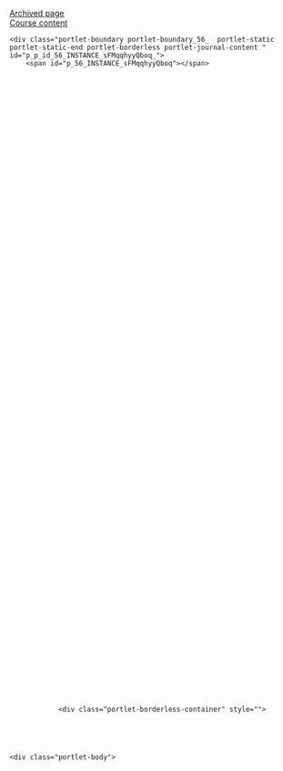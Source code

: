 <a href="https://web.archive.org/web/20201124183351/https://tecnun.unav.edu/winter-program/course-description">Archived page</a><br>
<a href="http://www.nicolasserrano.com/Games/">Course content</a><br>
<div class="portlet-dropzone portlet-column-content portlet-column-content-only" id="layout-column_column-2">



























































	

	<div class="portlet-boundary portlet-boundary_56_  portlet-static portlet-static-end portlet-borderless portlet-journal-content " id="p_p_id_56_INSTANCE_sFMqqhyyQboq_">
		<span id="p_56_INSTANCE_sFMqqhyyQboq"></span>



	
	
	

		


























































	
	
	
	
	

		

		
			
			

				

				<div class="portlet-borderless-container" style="">
					

					


	<div class="portlet-body">



	
		
			
			
				
					



















































































































































































	

				

				
					
					
						


	
	
		






























































































	
	

		

		
			
			

				

				
					

						

						

						<div class="journal-content-article">
							<div style="overflow:hidden;">
    <h1 style="font-size: 1.7em;font-weight: bold;">
        Course description
    </h1>			
</div>
						</div>
						
			

						
					
					
				
			
		
	




	




	
		<div class="entry-links">
			































































		</div>
	

	

	



	

					
				
			
		
	
	



	</div>

				</div>

				
			
		
	


	







	</div>
































































	

	<div class="portlet-boundary portlet-boundary_56_  portlet-static portlet-static-end portlet-borderless portlet-journal-content " id="p_p_id_56_INSTANCE_Xjwd9sgkkutr_">
		<span id="p_56_INSTANCE_Xjwd9sgkkutr"></span>



	
	
	

		


























































	
	
	
	
	

		

		
			
			

				

				<div class="portlet-borderless-container" style="">
					

					


	<div class="portlet-body">



	
		
			
			
				
					



















































































































































































	

				

				
					
					
						


	
	
		






























































































	
	

		

		
			
			

				

				
					

						

						

						<div class="journal-content-article">
							<h2 dir="ltr"><span style="font-size:14px;">Software Engineering - JANUARY 27th – January 31st&nbsp;</span></h2>

<p dir="ltr">Software Engineering allows defining specifications of a system, design, analyzing, building and deploying the system within a team of software engineers. In this course, we will review the concepts of programming with a scripting language that will be the tool to develop a graphic application.</p>

<p dir="ltr"><span style="font-size: 1.1em;">The different topics of the course are: using a programming language to draw on the screen computer, interaction and events, design 3D scenes, apply movement, and develop a graphic application.</span></p>

<p dir="ltr"><strong><span style="font-size: 1.1em;">20 hours</span></strong></p>

<p dir="ltr"><strong>Day 1</strong></p>

<p dir="ltr"><em>Session 1: Drawing in the browser</em></p>

<p dir="ltr">HTML, the language to create web pages. Canvas, the element to draw. JavaScript, the language to draw.</p>

<p dir="ltr"><em>Session 2: Animation</em></p>

<p dir="ltr">Loops to draw animations. Time in animation. Animated images.</p>

<p dir="ltr"><strong>Day 2</strong></p>

<p dir="ltr"><em>Session 3: Interaction</em></p>

<p dir="ltr">Include the user in the loop. Interaction with the mouse. Interaction with the keyboard.</p>

<p dir="ltr"><em>Session 4: Drawing in 3D</em></p>

<p dir="ltr">Adding the third dimension. Transforming in 3D. Libraries for 3D drawing.</p>

<p dir="ltr"><strong>Day 3</strong></p>

<p dir="ltr"><em>Session 5: Modeling objects</em></p>

<p dir="ltr">Defining objects. Using warehouses and stores.</p>

<p dir="ltr"><em>Session 6: Importing objects</em></p>

<p dir="ltr">Include 3D objects in our application. Lighting.</p>

<p dir="ltr"><strong>Day 4</strong></p>

<p dir="ltr"><em>Session 7: Animation in 3D</em></p>

<p dir="ltr">Movement in 3D. Translations, rotations and animations.</p>

<p dir="ltr"><em>Session 8: Interaction in 3D</em></p>

<p dir="ltr">Integrating the different elements to develop an interactive 3D application.</p>

<p dir="ltr"><strong>Day 5</strong></p>

<p dir="ltr"><em>Session 9: Project</em></p>

<p dir="ltr">Define, design and build a project.</p>

<p dir="ltr"><em>Session 10: Project and Wrap Up</em></p>

<p dir="ltr">Complete the project and wrap up of the course.</p>

<h3 dir="ltr"><span style="font-size:12px;">COMPANY VISITS</span></h3>

<p dir="ltr">Days:&nbsp;<strong>February 3rd – February 7th</strong></p>

<div>&nbsp;</div>
						</div>
						
			

						
					
					
				
			
		
	




	




	
		<div class="entry-links">
			































































		</div>
	

	

	



	

					
				
			
		
	
	



	</div>

				</div>

				
			
		
	


	







	</div>
































































	

	<div class="portlet-boundary portlet-boundary_56_  portlet-static portlet-static-end portlet-borderless portlet-journal-content " id="p_p_id_56_INSTANCE_9qoL78BpQB5o_">
		<span id="p_56_INSTANCE_9qoL78BpQB5o"></span>



	
	
	

		


























































	
	
	
	
	

		

		
			
			

				

				<div class="portlet-borderless-container" style="">
					

					


	<div class="portlet-body">



	
		
			
			
				
					



















































































































































































	

				

				
					
					
						


	
	
		






























































































	
	

		

		
			
			

				

				
					

						

						

						<div class="journal-content-article">
							<p><span style="font-size:12px;"><strong>SPANISH MODULE (</strong></span><strong>January 13th&nbsp; January 24th&nbsp;2020</strong><span style="font-size:12px;"><strong>)<br>
<a href="https://www.unav.edu/web/instituto-de-lengua-y-cultura-espanolas" target="_blank" title="Spanish Language and Culture Institute (ILCE)">Spanish Language and Culture Institute (ILCE)</a></strong></span></p>
						</div>
						
			

						
					
					
				
			
		
	




	




	
		<div class="entry-links">
			































































		</div>
	

	

	



	

					
				
			
		
	
	



	</div>

				</div>

				
			
		
	


	







	</div>




</div>
